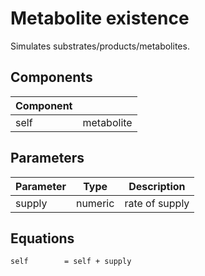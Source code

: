 # Metabolite existence

Simulates substrates/products/metabolites.

## Components

| Component |   |
|-----------|---|
| self      | metabolite |

## Parameters

| Parameter | Type | Description |
|-----------|------|---|
| supply    | numeric | rate of supply |

## Equations

```
self        = self + supply
```


